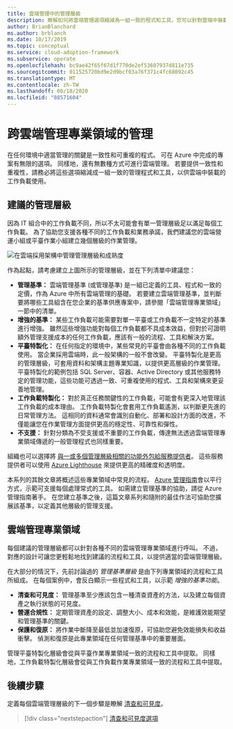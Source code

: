 ```yaml
---
title: 雲端管理中的管理層級
description: 瞭解如何將雲端管理選項縮減為一組一致的程式和工具，您可以針對雲端中裝載的工作負載提供這些選項。
author: BrianBlanchard
ms.author: brblanch
ms.date: 10/17/2019
ms.topic: conceptual
ms.service: cloud-adoption-framework
ms.subservice: operate
ms.openlocfilehash: bc9ae42f65f67d1f770de2ef53607937d811e735
ms.sourcegitcommit: 011525720bd9e2d9bcf03a76f371c4fc68092c45
ms.translationtype: MT
ms.contentlocale: zh-TW
ms.lasthandoff: 08/18/2020
ms.locfileid: "88571604"
---
```

# <a name="management-leveling-across-cloud-management-disciplines"></a>跨雲端管理專業領域的管理

在任何環境中適當管理的關鍵是一致性和可重複的程式。 可在 Azure 中完成的專案有無限的選項。 同樣地，還有無數種方式可進行雲端管理。 若要提供一致性和重複性，請務必將這些選項縮減成一組一致的管理程式和工具，以供雲端中裝載的工作負載使用。

## <a name="suggested-management-levels"></a>建議的管理層級

因為 IT 組合中的工作負載不同，所以不太可能會有單一管理層級足以滿足每個工作負載。 為了協助您支援各種不同的工作負載和業務承諾，我們建議您的雲端營運小組或平臺作業小組建立幾個層級的作業管理。

![在雲端採用架構中管理管理層級和成熟度](../../_images/manage/cloud-management-maturity.png)

作為起點，請考慮建立上圖所示的管理層級，並在下列清單中建議您：

- **管理基準：** 雲端管理基準 (或管理基準) 是一組已定義的工具、程式和一致的定價，作為 Azure 中所有雲端管理的基礎。 若要建立雲端管理基準，並判斷要將哪些工具組含在您企業的基準供應專案中，請參閱「雲端管理專業領域」一節中的清單。
- **增強的基準：** 某些工作負載可能需要對單一平臺或工作負載不一定特定的基準進行增強。 雖然這些增強功能對每個工作負載都不具成本效益，但對於可證明額外管理支援成本的任何工作負載，應該有一般的流程、工具和解決方案。
- **平臺特製化：** 在任何指定的環境中，某些常見的平臺會由各種不同的工作負載使用。 當企業採用雲端時，此一般架構的一般不會改變。 平臺特製化是更高的管理層級，可套用資料和架構主題專業知識，以提供更高層級的作業管理。 平臺特製化的範例包括 SQL Server、容器、Active Directory 或其他服務特定的管理功能，這些功能可透過一致、可重複使用的程式、工具和架構來更妥善地管理。
- **工作負載特製化：** 對於真正任務關鍵性的工作負載，可能會有更深入地管理該工作負載的成本理由。 工作負載特製化會套用工作負載遙測，以判斷更先進的日常管理方法。 這相同的資料通常會識別自動化、部署和設計方面的改進，不僅能讓您在作業管理方面提供更高的穩定性、可靠性和彈性。
- **不支援：** 針對分類為不受支援或不重要的工作負載，傳達無法透過雲端管理專業領域傳遞的一般管理程式也同樣重要。

組織也可以選擇將 [與一或多個管理層級相關的功能外包給服務提供者](https://aka.ms/adopt/partneroffers)。 這些服務提供者可以使用 [Azure Lighthouse](/azure/lighthouse/overview) 來提供更高的精確度和透明度。

本系列的其餘文章將概述這些專業領域中常見的流程。
[Azure 管理指南](../azure-management-guide/index.md)會以平行方式，示範可支援每個處理常式的工具。 如需建立管理基準的協助，請從 Azure 管理指南著手。 在您建立基準之後，這篇文章系列和隨附的最佳作法可協助您擴展該基準，以定義其他層級的管理支援。

## <a name="cloud-management-disciplines"></a>雲端管理專業領域

每個建議的管理層級都可以針對各種不同的雲端管理專業領域進行呼叫。 不過，對應的設計可讓您更輕鬆地找到建議的流程和工具，以提供適當的雲端管理層級。

在大部分的情況下，先前討論過的 _管理基準層級_ 是由下列專業領域的流程和工具所組成。 在每個案例中，會反白顯示一些程式和工具，以示範 _增強的基準功能_。

- **清查和可見度：** 管理基準至少應該包含一種清查資產的方法，以及建立每個資產之執行狀態的可見度。
- **營運合規性：** 定期管理資產的設定、調整大小、成本和效能，是維護效能期望和管理基準的關鍵。
- **保護和復原：** 將作業中斷降至最低並加速復原，可協助您避免效能損失和收益衝擊。 偵測和復原是此專業領域在任何管理基準中的重要層面。

管理平臺特製化層級會從與平臺作業專業領域一致的流程和工具中提取。 同樣地，工作負載特製化層級會從與工作負載作業專業領域一致的流程和工具中提取。

## <a name="next-steps"></a>後續步驟

定義每個雲端管理層級的下一個步驟是瞭解 [清查和可見度](./inventory.md)。

> [!div class="nextstepaction"]
> [清查和可見度選項](./inventory.md)
